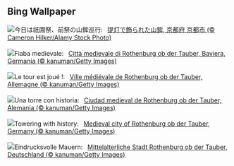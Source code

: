 ## Bing Wallpaper
![](https://www.bing.com/th?id=OHR.GionFestival2024_JA-JP2391295161_UHD.jpg&w=1000)今日は祇園祭、前祭の山鉾巡行:&nbsp;&ensp;[提灯で飾られた山鉾, 京都府 京都市 (© Cameron Hilker/Alamy Stock Photo)](https://www.bing.com/th?id=OHR.GionFestival2024_JA-JP2391295161_UHD.jpg)
<br><br/>
![](https://www.bing.com/th?id=OHR.MedievalRothenburg_IT-IT9631066540_UHD.jpg&w=1000)Fiaba medievale:&nbsp;&ensp;[Città medievale di Rothenburg ob der Tauber, Baviera, Germania (© kanuman/Getty Images)](https://www.bing.com/th?id=OHR.MedievalRothenburg_IT-IT9631066540_UHD.jpg)
<br><br/>
![](https://www.bing.com/th?id=OHR.MedievalRothenburg_FR-FR2962331926_UHD.jpg&w=1000)Le tour est joué !:&nbsp;&ensp;[Ville médiévale de Rothenburg ob der Tauber, Allemagne (© kanuman/Getty Images)](https://www.bing.com/th?id=OHR.MedievalRothenburg_FR-FR2962331926_UHD.jpg)
<br><br/>
![](https://www.bing.com/th?id=OHR.MedievalRothenburg_ES-ES7422033090_UHD.jpg&w=1000)Una torre con historia:&nbsp;&ensp;[Ciudad medieval de Rothenburg ob der Tauber, Alemania (© kanuman/Getty Images)](https://www.bing.com/th?id=OHR.MedievalRothenburg_ES-ES7422033090_UHD.jpg)
<br><br/>
![](https://www.bing.com/th?id=OHR.MedievalRothenburg_EN-GB0016545589_UHD.jpg&w=1000)Towering with history:&nbsp;&ensp;[Medieval city of Rothenburg ob der Tauber, Germany (© kanuman/Getty Images)](https://www.bing.com/th?id=OHR.MedievalRothenburg_EN-GB0016545589_UHD.jpg)
<br><br/>
![](https://www.bing.com/th?id=OHR.MedievalRothenburg_DE-DE5939430104_UHD.jpg&w=1000)Eindrucksvolle Mauern:&nbsp;&ensp;[Mittelalterliche Stadt Rothenburg ob der Tauber, Deutschland (© kanuman/Getty Images)](https://www.bing.com/th?id=OHR.MedievalRothenburg_DE-DE5939430104_UHD.jpg)
<br><br/>
